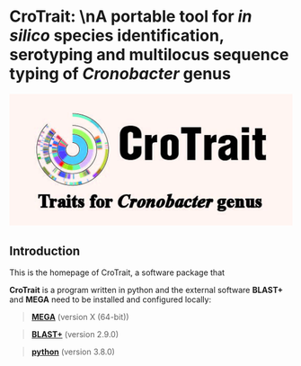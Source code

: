 # CroTrait: \nA portable tool for *in silico* species identification, serotyping and multilocus sequence typing of *Cronobacter* genus
![icon](assist/icon.jpg)

## Introduction

This is the homepage of CroTrait, a software package that 

**CroTrait** is a program written in python and the external software **BLAST+** and **MEGA** need to be installed and configured locally:<br>

>**[MEGA](https://www.megasoftware.net/)** (version X (64-bit))<br>

>**[BLAST+](https://blast.ncbi.nlm.nih.gov/)** (version 2.9.0)<br>

>**[python](https://www.python.org/)** (version 3.8.0) <br>

## 